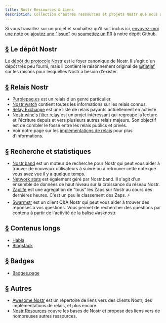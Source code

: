 ```yaml
---
title: Nostr Ressources & Liens
description: Collection d'autres ressources et projets Nostr que nous avons rencontrés.
---
```


Si vous travaillez sur un projet et souhaitez qu'il soit inclus ici, [envoyez-moi une note](https://snort.social/p/npub1zuuajd7u3sx8xu92yav9jwxpr839cs0kc3q6t56vd5u9q033xmhsk6c2uc) ou [ajoutez une "issue"](https://github.com/erskingardner/nostr-how/issues) ou [soumettez un PR](https://github.com/erskingardner/nostr-how/pulls) à notre dépôt Github.

## [§](#nostr-repo) Le dépôt Nostr

Le [dépôt du protocole Nostr](https://github.com/nostr-protocol/nostr) est le foyer canonique de Nostr. Il s'agit d'un dépôt très peu fourni, mais il contient le raisonnement original de [@fiatjaf](https://github.com/fiatjaf) sur les raisons pour lesquelles Nostr a besoin d'exister.

## [§](#nostr-relays) Relais Nostr

- [Purplepag.es](https://purplepag.es/what) est un relais d'un genre particulier.
- [Nostr.watch](https://nostr.watch/relays/find) contient toutes les informations sur les relais connus.
- [Relay Exchange](https://relay.exchange/) est une liste de relais payants actuellement en activité.
- [Nostr.wine's filter relay](https://nostr-wine.github.io/filter-relay/) est un projet intéressant qui regroupe la lecture et l'écriture depuis et vers plusieurs autres relais majeurs. Son objectif est de combler le fossé entre les relais publics et privés.
- Voir notre page sur les [implémentations de relais](/fr/relay-implementations) pour plus d'informations.

## [§](#search-data) Recherche et statistiques

- [Nostr.band](https://nostr.band) est un moteur de recherche pour Nostr qui peut vous aider à trouver de nouveaux utilisateurs à suivre ou à retrouver cette note que vous avez vue il y a quelque temps.
- [Network stats](https://stats.nostr.band) est également géré par Nostr.band. Il s'agit d'un ensemble de données de haut niveau sur la croissance du réseau Nostr.
- [Zaplife](https://zaplife.lol) est une agrégation de "tous" les Zaps sur Nostr au cours des dernières heures. C'est un peu le classement des Zaps. ⚡
- [Swarmstr](https://swarmstr.com) est un client Q&A Nostr qui peut vous aider à trouver des réponses à vos questions. Vous permet de rechercher des questions par contenu à partir de l'activité de la balise #asknostr.

## [§](#long-form-content) Contenus longs

-   [Habla](https://habla.news)
-   [Blogstack](https://blogstack.io/)

## [§](#badges) Badges

-   [Badges.page](https://badges.page/)

## [§](#others) Autres

- [Awesome Nostr](https://www.nostr.net) est un répertoire de liens vers des clients Nostr, des implémentations de relais, et plus encore.
- [Nostr Resources](https://nostr-resources.com) couvre les bases de Nostr et propose des liens vers de nombreuses autres ressources.
